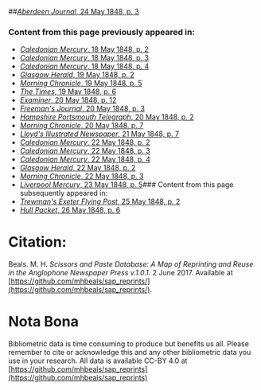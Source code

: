##[*Aberdeen Journal*, 24 May 1848, p. 3](https://mhbeals.github.io/sap_html/Aberdeen-Journal/Aberdeen-Journal-24-May-1848-p-3)

### Content from this page previously appeared in:
+ [*Caledonian Mercury*, 18 May 1848, p. 2](https://mhbeals.github.io/sap_html/Caledonian-Mercury/Caledonian-Mercury-18-May-1848-p-2)
+ [*Caledonian Mercury*, 18 May 1848, p. 3](https://mhbeals.github.io/sap_html/Caledonian-Mercury/Caledonian-Mercury-18-May-1848-p-3)
+ [*Caledonian Mercury*, 18 May 1848, p. 4](https://mhbeals.github.io/sap_html/Caledonian-Mercury/Caledonian-Mercury-18-May-1848-p-4)
+ [*Glasgow Herald*, 19 May 1848, p. 2](https://mhbeals.github.io/sap_html/Glasgow-Herald/Glasgow-Herald-19-May-1848-p-2)
+ [*Morning Chronicle*, 19 May 1848, p. 5](https://mhbeals.github.io/sap_html/Morning-Chronicle/Morning-Chronicle-19-May-1848-p-5)
+ [*The Times*, 19 May 1848, p. 6](https://mhbeals.github.io/sap_html/The-Times/The-Times-19-May-1848-p-6)
+ [*Examiner*, 20 May 1848, p. 12](https://mhbeals.github.io/sap_html/Examiner/Examiner-20-May-1848-p-12)
+ [*Freeman's Journal*, 20 May 1848, p. 3](https://mhbeals.github.io/sap_html/Freeman's-Journal/Freeman's-Journal-20-May-1848-p-3)
+ [*Hampshire Portsmouth Telegraph*, 20 May 1848, p. 2](https://mhbeals.github.io/sap_html/Hampshire-Portsmouth-Telegraph/Hampshire-Portsmouth-Telegraph-20-May-1848-p-2)
+ [*Morning Chronicle*, 20 May 1848, p. 7](https://mhbeals.github.io/sap_html/Morning-Chronicle/Morning-Chronicle-20-May-1848-p-7)
+ [*Lloyd's Illustrated Newspaper*, 21 May 1848, p. 7](https://mhbeals.github.io/sap_html/Lloyd's-Illustrated-Newspaper/Lloyd's-Illustrated-Newspaper-21-May-1848-p-7)
+ [*Caledonian Mercury*, 22 May 1848, p. 2](https://mhbeals.github.io/sap_html/Caledonian-Mercury/Caledonian-Mercury-22-May-1848-p-2)
+ [*Caledonian Mercury*, 22 May 1848, p. 3](https://mhbeals.github.io/sap_html/Caledonian-Mercury/Caledonian-Mercury-22-May-1848-p-3)
+ [*Caledonian Mercury*, 22 May 1848, p. 4](https://mhbeals.github.io/sap_html/Caledonian-Mercury/Caledonian-Mercury-22-May-1848-p-4)
+ [*Glasgow Herald*, 22 May 1848, p. 2](https://mhbeals.github.io/sap_html/Glasgow-Herald/Glasgow-Herald-22-May-1848-p-2)
+ [*Morning Chronicle*, 22 May 1848, p. 3](https://mhbeals.github.io/sap_html/Morning-Chronicle/Morning-Chronicle-22-May-1848-p-3)
+ [*Liverpool Mercury*, 23 May 1848, p. 5](https://mhbeals.github.io/sap_html/Liverpool-Mercury/Liverpool-Mercury-23-May-1848-p-5)### Content from this page subsequently appeared in:
+ [*Trewman's Exeter Flying Post*, 25 May 1848, p. 2](https://mhbeals.github.io/sap_html/Trewman's-Exeter-Flying-Post/Trewman's-Exeter-Flying-Post-25-May-1848-p-2)
+ [*Hull Packet*, 26 May 1848, p. 6](https://mhbeals.github.io/sap_html/Hull-Packet/Hull-Packet-26-May-1848-p-6)
                    
# Citation: 

Beals. M. H. *Scissors and Paste Database: A Map of Reprinting and Reuse in the Anglophone Newspaper Press v.1.0.1.* 2 June 2017. Available at [https://github.com/mhbeals/sap_reprints/](https://github.com/mhbeals/sap_reprints/). 
                    
# Nota Bona

Bibliometric data is time consuming to produce but benefits us all. Please remember to cite or acknowledge this and any other bibliometric data you use in your research. All data is available CC-BY 4.0 at [https://github.com/mhbeals/sap_reprints](https://github.com/mhbeals/sap_reprints)